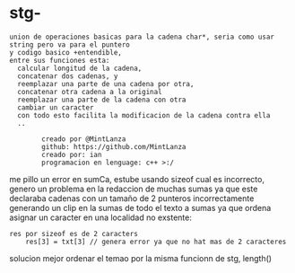 # stg-
    union de operaciones basicas para la cadena char*, seria como usar string pero va para el puntero
    y codigo basico +entendible,  
    entre sus funciones esta:
      calcular longitud de la cadena, 
      concatenar dos cadenas, y 
      reemplazar una parte de una cadena por otra,
      concatenar otra cadena a la original
      reemplazar una parte de la cadena con otra
      cambiar un caracter
      con todo esto facilita la modificacion de la cadena contra ella 
      ..
      
            creado por @MintLanza   
            github: https://github.com/MintLanza
            creado por: ian
            programacion en lenguage: c++ >:/
     
me pillo un error en sumCa, estube usando sizeof cual es incorrecto, genero un problema en la redaccion de muchas sumas ya que este declaraba cadenas con un tamaño de 2 punteros incorrectamente 
generando un clip en la sumas de todo el texto a sumas ya que ordena asignar un caracter en una localidad no exstente:
````
res por sizeof es de 2 caracters
    res[3] = txt[3] // genera error ya que no hat mas de 2 caracteres
````
solucion mejor ordenar el temao por la misma funcionn de stg, length()
